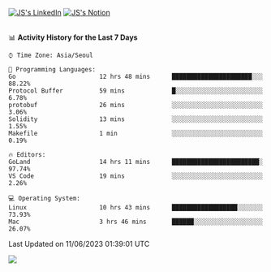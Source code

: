 
[![JS's LinkedIn](https://img.shields.io/badge/LinkedIn-blue?style=for-the-badge&logo=linkedin)](https://www.linkedin.com/in/jaeseung-lee-5a2a32139/) 
[![JS's Notion](https://img.shields.io/badge/Notion-black?style=for-the-badge&logo=notion)](https://bit.ly/ljswiki1) <br><br>
<!-- ![JS's GitHub stats](https://github-readme-stats-lemon-five.vercel.app/api?username=tkxkd0159&hide=contribs,prs,stars,issues&show_icons=true&theme=react&include_all_commits=true)   -->
<!-- ![Top Langs](https://github-readme-stats-lemon-five.vercel.app/api/top-langs/?username=tkxkd0159&layout=compact&hide=jupyter%20notebook,scss,html,css&langs_count=10)  -->


<!--START_SECTION:waka-->
📊 **Activity History for the Last 7 Days** 

```text
⌚︎ Time Zone: Asia/Seoul

💬 Programming Languages: 
Go                       12 hrs 48 mins      ██████████████████████░░░   88.22% 
Protocol Buffer          59 mins             █░░░░░░░░░░░░░░░░░░░░░░░░   6.78% 
protobuf                 26 mins             ░░░░░░░░░░░░░░░░░░░░░░░░░   3.06% 
Solidity                 13 mins             ░░░░░░░░░░░░░░░░░░░░░░░░░   1.55% 
Makefile                 1 min               ░░░░░░░░░░░░░░░░░░░░░░░░░   0.19%

🔥 Editors: 
GoLand                   14 hrs 11 mins      ████████████████████████░   97.74% 
VS Code                  19 mins             ░░░░░░░░░░░░░░░░░░░░░░░░░   2.26%

💻 Operating System: 
Linux                    10 hrs 43 mins      ██████████████████░░░░░░░   73.93% 
Mac                      3 hrs 46 mins       ██████░░░░░░░░░░░░░░░░░░░   26.07%

```


 Last Updated on 11/06/2023 01:39:01 UTC
<!--END_SECTION:waka-->

<a href="https://github.com/tkxkd0159/dsalgo">
  <img align="center" src="https://github-readme-stats-lemon-five.vercel.app/api/pin/?username=tkxkd0159&repo=dsalgo&theme=react" />
</a>


<!---
- 🔭 I’m currently working on ...
- 🌱 I’m currently learning blockchain and distributed network
- 👯 I’m looking to collaborate on ...
- 🤔 I’m looking for help with ...
- 💬 Ask me about ...
- 📫 How to reach me: ...
- 😄 Pronouns: ...
- ⚡ Fun fact: ...
-->
